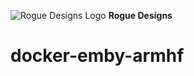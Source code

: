 ![Rogue Designs Logo](https://storage.googleapis.com/stiles-images/RogueLogo-256x158.png)
**Rogue Designs**
# docker-emby-armhf
